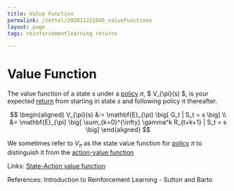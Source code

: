 ```yaml
---
title: Value Function
permalink: /zettel/202011221845_valueFunctions
layout: page
tags: reinforcementlearning returns

---
```

# Value Function

The value function of a state $s$ under a [policy](202011242107_rlPolicy) $\pi$, $ V_{\pi}(s) $, is your expected [return](202011221815_returnsRL) from 
starting in state $s$ and following policy $\pi$ thereafter.

$$
\begin{aligned}
V_{\pi}(s) &:= \mathbf{E}_{\pi} \big[ G_t | S_t  = s \big] \\
&= \mathbf{E}_{\pi} \big[ \sum_{k=0}^{\infty} \gamma^k R_{t+k+1} | S_t = s \big]
\end{aligned}
$$

We sometimes refer to $V_{\pi}$ as the state value function for [policy](202011242107_rlPolicy) $\pi$ to distinguish it from the [action-value function](202011221903_actionValueFunction)

Links: [State-Action value function](202011221903_actionValueFunction)

References: Introduction to Reinforcement Learning - Sutton and Barto


